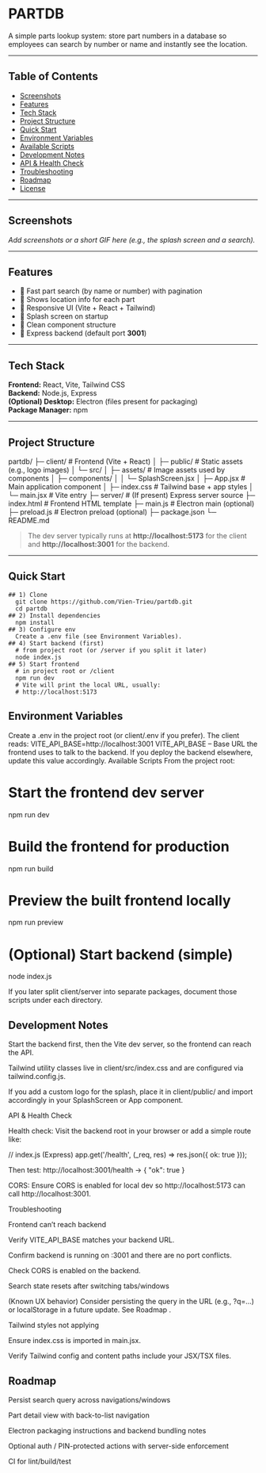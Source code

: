 # PARTDB

A simple parts lookup system: store part numbers in a database so employees can search by number or name and instantly see the location.

---

## Table of Contents
- [Screenshots](#screenshots)
- [Features](#features)
- [Tech Stack](#tech-stack)
- [Project Structure](#project-structure)
- [Quick Start](#quick-start)
- [Environment Variables](#environment-variables)
- [Available Scripts](#available-scripts)
- [Development Notes](#development-notes)
- [API & Health Check](#api--health-check)
- [Troubleshooting](#troubleshooting)
- [Roadmap](#roadmap)
- [License](#license)

---

## Screenshots
_Add screenshots or a short GIF here (e.g., the splash screen and a search)._

---

## Features
- 🔎 Fast part search (by name or number) with pagination  
- 🧭 Shows location info for each part  
- 📱 Responsive UI (Vite + React + Tailwind)  
- 🚀 Splash screen on startup  
- 🧩 Clean component structure  
- 🧰 Express backend (default port **3001**)  

---

## Tech Stack
**Frontend:** React, Vite, Tailwind CSS  
**Backend:** Node.js, Express  
**(Optional) Desktop:** Electron (files present for packaging)  
**Package Manager:** npm  

---

## Project Structure
  partdb/
  ├─ client/ # Frontend (Vite + React)
  │ ├─ public/ # Static assets (e.g., logo images)
  │ └─ src/
  │ ├─ assets/ # Image assets used by components
  │ ├─ components/
  │ │ └─ SplashScreen.jsx
  │ ├─ App.jsx # Main application component
  │ ├─ index.css # Tailwind base + app styles
  │ └─ main.jsx # Vite entry
  ├─ server/ # (If present) Express server source
  ├─ index.html # Frontend HTML template
  ├─ main.js # Electron main (optional)
  ├─ preload.js # Electron preload (optional)
  ├─ package.json
  └─ README.md

> The dev server typically runs at **http://localhost:5173** for the client and **http://localhost:3001** for the backend.

---

## Quick Start
```
## 1) Clone
  git clone https://github.com/Vien-Trieu/partdb.git
  cd partdb
## 2) Install dependencies
  npm install
## 3) Configure env
  Create a .env file (see Environment Variables).
## 4) Start backend (first)
  # from project root (or /server if you split it later)
  node index.js
## 5) Start frontend
  # in project root or /client
  npm run dev
  # Vite will print the local URL, usually:
  # http://localhost:5173
```
## Environment Variables
  Create a .env in the project root (or client/.env if you prefer). The client reads:
  VITE_API_BASE=http://localhost:3001
  VITE_API_BASE – Base URL the frontend uses to talk to the backend.
  If you deploy the backend elsewhere, update this value accordingly.
Available Scripts
  From the project root:

  # Start the frontend dev server
  npm run dev

#   Build the frontend for production
  npm run build

  # Preview the built frontend locally
  npm run preview

  # (Optional) Start backend (simple)
  node index.js


  If you later split client/server into separate packages, document those scripts under each directory.
## Development Notes

  Start the backend first, then the Vite dev server, so the frontend can reach the API.
  
  Tailwind utility classes live in client/src/index.css and are configured via tailwind.config.js.
  
  If you add a custom logo for the splash, place it in client/public/ and import accordingly in your SplashScreen or App component.
  
  API & Health Check
  
  Health check: Visit the backend root in your browser or add a simple route like:
  
  // index.js (Express)
  app.get('/health', (_req, res) => res.json({ ok: true }));
  
  
  Then test: http://localhost:3001/health → { "ok": true }
  
  CORS: Ensure CORS is enabled for local dev so http://localhost:5173 can call http://localhost:3001.
  
  Troubleshooting
  
  Frontend can’t reach backend
  
  Verify VITE_API_BASE matches your backend URL.
  
  Confirm backend is running on :3001 and there are no port conflicts.
  
  Check CORS is enabled on the backend.
  
  Search state resets after switching tabs/windows
  
  (Known UX behavior) Consider persisting the query in the URL (e.g., ?q=...) or localStorage in a future update. See Roadmap
  .
  
  Tailwind styles not applying
  
  Ensure index.css is imported in main.jsx.
  
  Verify Tailwind config and content paths include your JSX/TSX files.
  
 ## Roadmap
  
  Persist search query across navigations/windows
  
  Part detail view with back-to-list navigation
  
  Electron packaging instructions and backend bundling notes
  
  Optional auth / PIN-protected actions with server-side enforcement
  
  CI for lint/build/test
